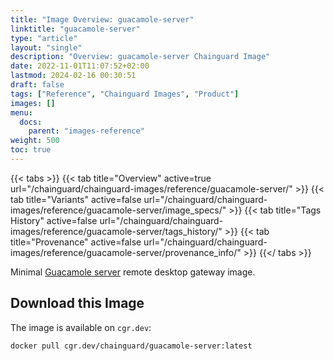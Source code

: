 ```yaml
---
title: "Image Overview: guacamole-server"
linktitle: "guacamole-server"
type: "article"
layout: "single"
description: "Overview: guacamole-server Chainguard Image"
date: 2022-11-01T11:07:52+02:00
lastmod: 2024-02-16 00:30:51
draft: false
tags: ["Reference", "Chainguard Images", "Product"]
images: []
menu: 
  docs: 
    parent: "images-reference"
weight: 500
toc: true
---
```


{{< tabs >}}
{{< tab title="Overview" active=true url="/chainguard/chainguard-images/reference/guacamole-server/" >}}
{{< tab title="Variants" active=false url="/chainguard/chainguard-images/reference/guacamole-server/image_specs/" >}}
{{< tab title="Tags History" active=false url="/chainguard/chainguard-images/reference/guacamole-server/tags_history/" >}}
{{< tab title="Provenance" active=false url="/chainguard/chainguard-images/reference/guacamole-server/provenance_info/" >}}
{{</ tabs >}}



<!--overview:start-->
Minimal [Guacamole server](https://guacamole.apache.org/) remote desktop gateway image.
<!--overview:end-->

<!--getting:start-->
## Download this Image
The image is available on `cgr.dev`:

```
docker pull cgr.dev/chainguard/guacamole-server:latest
```
<!--getting:end-->

<!--body:start-->
<!--body:end-->

